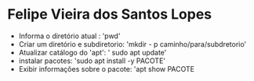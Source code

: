 # Felipe Vieira dos Santos Lopes

- Informa o diretório atual : 'pwd'
- Criar um diretório e subdiretorio: 'mkdir - p caminho/para/subdretorio'
- Atualizar catálogo do 'apt': ' sudo apt update'
- instalar pacotes: 'sudo apt install -y PACOTE'
- Exibir informações sobre o pacote: 'apt show PACOTE
